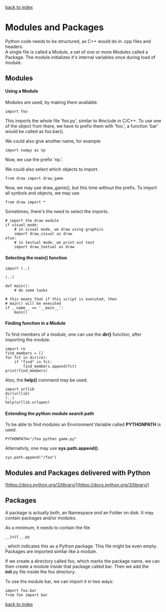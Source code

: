 [back to index](README.md)

# Modules and Packages

Python code needs to be structured, as C++ would do in .cpp files and headers.  
A single file is called a Module, a set of one or more Modules called a Package. The module initializes it's internal variables once during load of module.

## Modules
#### Using a Module

Modules are used, by making them available.
```
import foo
```
This imports the whole file 'foo.py', similar to #include in C/C++. To use one of the object from there, we have to prefix them with 'foo.', a function 'bar' would be called as foo.bar().

We could also give another name, for example
```
import numpy as np
```
Now, we use the prefix 'np.'.

We could also select which objects to import.
```
from draw import draw_game
```
Now, we may use draw_game(), but this time without the prefix. To import all synbols and objects, we may use
```
from draw import *
```

Sometimes, there's the need to select the imports.
```
# import the draw module
if visual_mode:
    # in visual mode, we draw using graphics
    import draw_visual as draw
else:
    # in textual mode, we print out text
    import draw_textual as draw
```

#### Selecting the main() function
```
import (..)

(..)

def main():                                        
    # do some tasks                         
                                                            
# this means that if this script is executed, then 
# main() will be executed                          
if __name__ == '__main__':                         
    main()
```

#### Finding function in a Module
To find members of a module, one can use the **dir()** function, after importing the module.

```
import re
find_members = []
for fct in dir(re):
    if "find" in fct:
        find_members.append(fct)
print(find_members)
```

Also, the **help()** command may be used.
```
import urllib
dir(urllib)
(..)
help(urllib.urlopen)
```

#### Extending the python module search path
To be able to find modules an Environment Variable called **PYTHONPATH** is used.
```
PYTHONPATH="/foo python game.py"
```

Alternativly, one may use **sys.path.append()**.
```
sys.path.append("/foo")
```

## Modules and Packages delivered with Python
[https://docs.python.org/3/library/](https://docs.python.org/3/library/)

## Packages

A package is actually both, an Namespace *and* an Folder on disk. It may contain packages and/or modules.

As a minimum, it needs to contain the file
```
__init__.py
```
, which indicates this as a Python package. This file might be even empty.
Packages are imported similar like a module.

If we create a directory called foo, which marks the package name,
we can then create a module inside that package called bar.
Then we add the __init__.py file inside the foo directory.

To use the module bar, we can import it in two ways:
```
import foo.bar
from foo import bar
```

[back to index](README.md)
